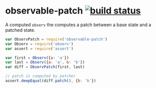 # observable-patch [![build status](https://secure.travis-ci.org/nrw/observable-patch.png)](http://travis-ci.org/nrw/observable-patch)

A computed `observ` the computes a patch between a base state and a patched state.

```js
var ObservPatch = require('observable-patch')
var Observ = require('observ')
var assert = require('assert')

var first = Observ({a: 'a'})
var last = Observ({a: 'a', b: 'b'})
var diff = ObservPatch(first, last)

// patch is computed by patcher
assert.deepEqual(diff.patch(), {b: 'b'})
```
